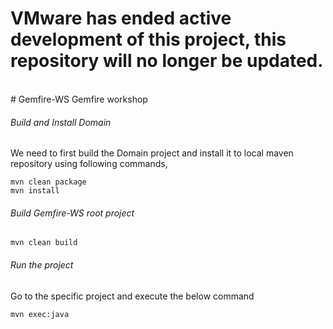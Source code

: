 <h1> VMware has ended active development of this project, this repository will no longer be updated.</h1><br># Gemfire-WS
Gemfire workshop

###### Build and Install Domain 

We need to first build the Domain project and install it to local maven repository using following commands,
```
mvn clean package
mvn install
```

###### Build Gemfire-WS root project

```
mvn clean build
```

###### Run the project
Go to the specific project and execute the below command
```
mvn exec:java
```




